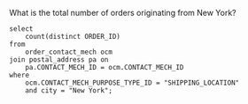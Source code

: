 What is the total number of orders originating from New York?
```
select
	count(distinct ORDER_ID)
from
	order_contact_mech ocm
join postal_address pa on
	pa.CONTACT_MECH_ID = ocm.CONTACT_MECH_ID
where
	ocm.CONTACT_MECH_PURPOSE_TYPE_ID = "SHIPPING_LOCATION"
	and city = "New York";
```
